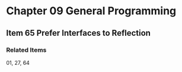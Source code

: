 # Chapter 09 General Programming

## Item 65 Prefer Interfaces to Reflection


### Related Items

01, 27, 64